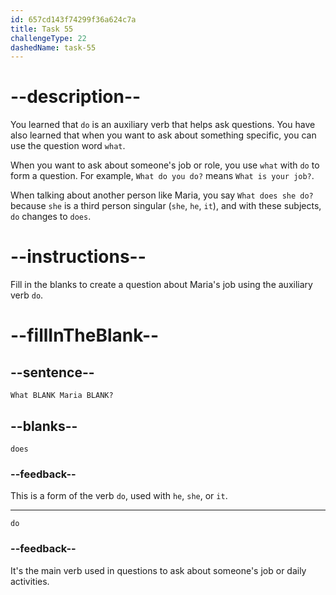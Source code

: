 ```yaml
---
id: 657cd143f74299f36a624c7a
title: Task 55
challengeType: 22
dashedName: task-55
---
```


# --description--

You learned that `do` is an auxiliary verb that helps ask questions. You have also learned that when you want to ask about something specific, you can use the question word `what`. 

When you want to ask about someone's job or role, you use `what` with `do` to form a question. For example, `What do you do?` means `What is your job?`.

When talking about another person like Maria, you say `What does she do?` because `she` is a third person singular (`she`, `he`, `it`), and with these subjects, `do` changes to `does`.

# --instructions--

Fill in the blanks to create a question about Maria's job using the auxiliary verb `do`.

# --fillInTheBlank--

## --sentence--

`What BLANK Maria BLANK?`

## --blanks--

`does`

### --feedback--

This is a form of the verb `do`, used with `he`, `she`, or `it`.

---

`do`

### --feedback--

It's the main verb used in questions to ask about someone's job or daily activities.
